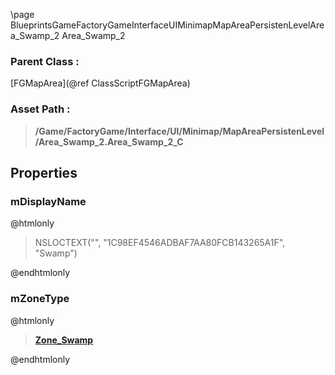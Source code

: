 \page BlueprintsGameFactoryGameInterfaceUIMinimapMapAreaPersistenLevelArea_Swamp_2 Area_Swamp_2
### Parent Class :
[FGMapArea](@ref ClassScriptFGMapArea)
### Asset Path :
<b><blockquote>/Game/FactoryGame/Interface/UI/Minimap/MapAreaPersistenLevel/Area_Swamp_2.Area_Swamp_2_C</blockquote></b>
## Properties

### mDisplayName
@htmlonly
<blockquote>NSLOCTEXT("", "1C98EF4546ADBAF7AA80FCB143265A1F", "Swamp")</blockquote>
@endhtmlonly

### mZoneType
@htmlonly
<b><a href="_blueprints_game_factory_game-shared_audio_music_zone__swamp.html"><blockquote>Zone_Swamp</blockquote></a></b>
@endhtmlonly

